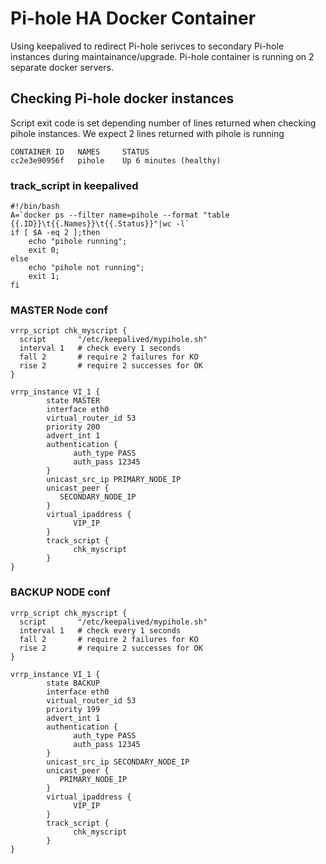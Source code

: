 # Pi-hole HA Docker Container

Using keepalived to redirect Pi-hole serivces to secondary Pi-hole instances during maintainance/upgrade. Pi-hole container is running on 2 separate docker servers.

## Checking Pi-hole docker instances
Script exit code is set depending number of lines returned when checking pihole instances. We expect 2 lines returned with pihole is running
```
CONTAINER ID   NAMES     STATUS
cc2e3e90956f   pihole    Up 6 minutes (healthy)
```


### track_script in keepalived
```
#!/bin/bash
A=`docker ps --filter name=pihole --format "table {{.ID}}\t{{.Names}}\t{{.Status}}"|wc -l`
if [ $A -eq 2 ];then
    echo "pihole running";
    exit 0;
else
    echo "pihole not running";
    exit 1;
fi
```

### MASTER Node conf

```
vrrp_script chk_myscript {
  script       "/etc/keepalived/mypihole.sh"
  interval 1   # check every 1 seconds
  fall 2       # require 2 failures for KO
  rise 2       # require 2 successes for OK
}

vrrp_instance VI_1 {
        state MASTER
        interface eth0
        virtual_router_id 53
        priority 200
        advert_int 1
        authentication {
              auth_type PASS
              auth_pass 12345
        }
        unicast_src_ip PRIMARY_NODE_IP
        unicast_peer {
           SECONDARY_NODE_IP
        }
        virtual_ipaddress {
              VIP_IP
        }
        track_script {
              chk_myscript
        }
}
```


### BACKUP NODE conf

```
vrrp_script chk_myscript {
  script       "/etc/keepalived/mypihole.sh"
  interval 1   # check every 1 seconds
  fall 2       # require 2 failures for KO
  rise 2       # require 2 successes for OK
}

vrrp_instance VI_1 {
        state BACKUP
        interface eth0
        virtual_router_id 53
        priority 199
        advert_int 1
        authentication {
              auth_type PASS
              auth_pass 12345
        }
        unicast_src_ip SECONDARY_NODE_IP
        unicast_peer {
           PRIMARY_NODE_IP
        }
        virtual_ipaddress {
              VIP_IP
        }
        track_script {
              chk_myscript
        }
}
```
